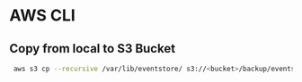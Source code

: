 # AWS CLI

## Copy from local to S3 Bucket
```sh
 aws s3 cp --recursive /var/lib/eventstore/ s3://<bucket>/backup/eventstore/20190830/
 ```
 
